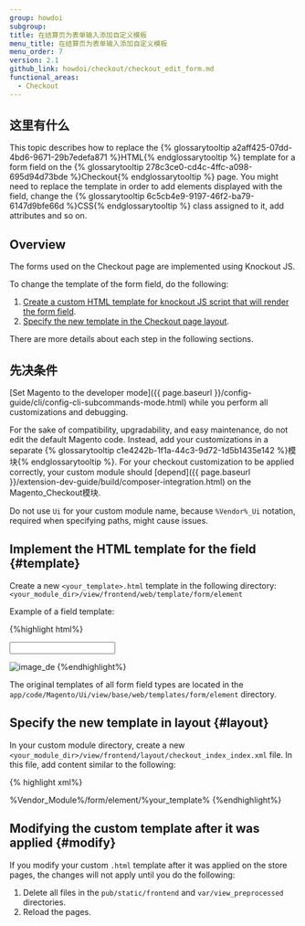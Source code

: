 ```yaml
---
group: howdoi
subgroup:
title: 在结算页为表单输入添加自定义模板
menu_title: 在结算页为表单输入添加自定义模板
menu_order: 7
version: 2.1
github_link: howdoi/checkout/checkout_edit_form.md
functional_areas:
  - Checkout
---
```


<h2> 这里有什么</h2>
This topic describes how to replace the {% glossarytooltip a2aff425-07dd-4bd6-9671-29b7edefa871 %}HTML{% endglossarytooltip %} template for a form field on the {% glossarytooltip 278c3ce0-cd4c-4ffc-a098-695d94d73bde %}Checkout{% endglossarytooltip %} page. You might need to replace the template in order to add elements displayed with the field, change the {% glossarytooltip 6c5cb4e9-9197-46f2-ba79-6147d9bfe66d %}CSS{% endglossarytooltip %} class assigned to it, add attributes and so on.

<h2> Overview </h2>

The forms used on the Checkout page are implemented using Knockout JS.

To change the template of the form field, do the following:

1. [Create a custom HTML template for knockout JS script that will render the form field](#template).
2. [Specify the new template in the Checkout page layout](#layout).

There are more details about each step in the following sections.


## 先决条件

[Set Magento to the developer mode]({{ page.baseurl }}/config-guide/cli/config-cli-subcommands-mode.html) while you perform all customizations and debugging.

For the sake of compatibility, upgradability, and easy maintenance, do not edit the default Magento code. Instead, add your customizations in a separate {% glossarytooltip c1e4242b-1f1a-44c3-9d72-1d5b1435e142 %}模块{% endglossarytooltip %}. For your checkout customization to be applied correctly, your custom module should [depend]({{ page.baseurl }}/extension-dev-guide/build/composer-integration.html) on the Magento_Checkout模块.

Do not use `Ui` for your custom module name, because `%Vendor%_Ui` notation, required when specifying paths, might cause issues.

## Implement the HTML template for the field {#template}

Create a new `<your_template>.html` template in the following directory: `<your_module_dir>/view/frontend/web/template/form/element`

Example of a field template:

{%highlight html%}
<!-- input field element and corresponding bindings -->
<input class="input-text" type="text" data-bind="
    value: value,
    valueUpdate: 'keyup',
    hasFocus: focused,
    attr: {
        name: inputName,
        placeholder: placeholder,
        'aria-describedby': noticeId,
        id: uid,
        disabled: disabled
    }" />
<!-- additional content -->
<img src="%path_to_image%" alt="image_de"/>
{%endhighlight%}

<div class="bs-callout bs-callout-info" id="info">
<p>The original templates of all form field types are located in the <code>app/code/Magento/Ui/view/base/web/templates/form/element</code> directory.</p>
</div>

## Specify the new template in layout {#layout}

In your custom module directory, create a new `<your_module_dir>/view/frontend/layout/checkout_index_index.xml` file.
In this file, add content similar to the following:

{% highlight xml%}
<?xml version="1.0"?>
<page xmlns:xsi="http://www.w3.org/2001/XMLSchema-instance" layout="1column" xsi:noNamespaceSchemaLocation="urn:magento:framework:View/Layout/etc/page_configuration.xsd">
    <body>
        <referenceBlock name="checkout.root">
            <arguments>
                <argument name="jsLayout" xsi:type="array">
                    <item name="组件" xsi:type="array">
                        <item name="checkout" xsi:type="array">
                            <item name="children" xsi:type="array">
                                <item name="steps" xsi:type="array">
                                    <item name="children" xsi:type="array">
                                        <item name="shipping-step" xsi:type="array">
                                            <item name="children" xsi:type="array">
                                                <item name="shippingAddress" xsi:type="array">
                                                    <item name="children" xsi:type="array">
                                                        <!-- The name of the form the field belongs to -->
                                                        <item name="shipping-address-fieldset" xsi:type="array">
                                                            <item name="children" xsi:type="array">
                                                                <!-- the field you are customizing -->
                                                                <item name="telephone" xsi:type="array">
                                                                    <item name="config" xsi:type="array">
                                                                        <!-- Assigning a new template -->
                                                                        <item name="elementTmpl" xsi:type="string">%Vendor_Module%/form/element/%your_template%</item>
                                                                    </item>
                                                                </item>
                                                            </item>
                                                        </item>
                                                    </item>
                                                </item>
                                            </item>
                                        </item>
                                    </item>
                                </item>
                            </item>
                        </item>
                    </item>
                </argument>
            </arguments>
        </referenceBlock>
    </body>
</page>
{%endhighlight%}

## Modifying the custom template after it was applied {#modify}

If you modify your custom `.html` template after it was applied on the store pages, the changes will not apply until you do the following:

1. Delete all files in the `pub/static/frontend` and `var/view_preprocessed` directories.
2. Reload the pages.
